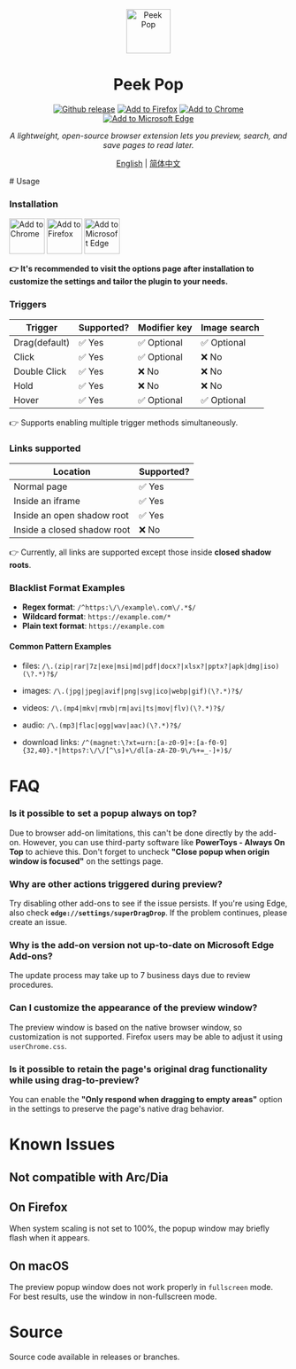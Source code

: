 
<div align="center"><img src="https://github.com/user-attachments/assets/bb1c45bc-3ef9-49cc-a3ab-5a7348daaabc" alt="Peek Pop"  style="height: 80px; width: 80px;">
</div>
<h1 align="center">Peek Pop</h1>

<div align="center">
<a href="https://github.com/u-Sir/peek-pop/releases/latest"><img src="https://img.shields.io/github/v/release/u-Sir/peek-pop?label=Github&logo=github&display_name=release&link=https%3A%2F%2Fgithub.com%2Fu-Sir%2Fpeek-pop%2Freleases&link=https%3A%2F%2Fgithub.com%2Fu-Sir%2Fpeek-pop%2Freleases" alt="Github release" /></a> <a href="https://addons.mozilla.org/firefox/addon/peek_pop"><img src="https://img.shields.io/amo/v/peek_pop.svg?label=Firefox&logo=firefoxbrowser" alt="Add to Firefox"/></a> <a href="https://chrome.google.com/webstore/detail/fjllepdpgikphekgbinhpdkalliiejdh"><img src="https://img.shields.io/chrome-web-store/v/fjllepdpgikphekgbinhpdkalliiejdh.svg?label=Chrome&logo=googlechrome" alt="Add to Chrome" /></a> <a href="https://microsoftedge.microsoft.com/addons/detail/ecpgdeolbpelhdjcplojlpdmfppjljop"><img src="https://img.shields.io/badge/dynamic/json?label=Edge&prefix=v&query=%24.version&url=https%3A%2F%2Fmicrosoftedge.microsoft.com%2Faddons%2Fgetproductdetailsbycrxid%2Fecpgdeolbpelhdjcplojlpdmfppjljop" alt="Add to Microsoft Edge" /></a> 
</div>

<p align="center"><i>
A lightweight, open-source browser extension lets you preview, search, and save pages to read later.
</i></p>

<p align="center">
<a href="https://github.com/u-Sir/peek-pop">English</a> |
<a href="https://github.com/u-Sir/peek-pop/blob/main/docs/README-chs.md">简体中文</a> 
</p>
# Usage

### Installation

<div align="left">
<a href="https://chrome.google.com/webstore/detail/fjllepdpgikphekgbinhpdkalliiejdh"><img src="https://user-images.githubusercontent.com/72879799/229783871-ec49dba0-5c17-411b-892a-6ba0abee3fe7.svg" alt="Add to Chrome" height="64px"/></a> <a href="https://addons.mozilla.org/firefox/addon/peek_pop"><img src="https://user-images.githubusercontent.com/72879799/229780855-df16725a-f232-478d-99c2-052344601626.svg" alt="Add to Firefox" height="64px"/></a> <a href="https://microsoftedge.microsoft.com/addons/detail/ecpgdeolbpelhdjcplojlpdmfppjljop"><img src="https://user-images.githubusercontent.com/72879799/229780863-e60a44cd-a768-47d8-9755-c46075c3751b.svg" alt="Add to Microsoft Edge" height="64px"/></a>
</div>

**👉 It's recommended to visit the options page after installation to customize the settings and tailor the plugin to your needs.**

### Triggers

| Trigger                | Supported? | Modifier key  | Image search  |
|--------------------------|------------|--------------------------|------------|
| Drag(default)             | ✅ Yes | ✅ Optional | ✅ Optional |
| Click        | ✅ Yes | ✅ Optional | ❌ No |
| Double Click        | ✅ Yes     | ❌ No   | ❌ No   |
| Hold        | ✅ Yes     | ❌ No   | ❌ No   |
| Hover | ✅ Yes | ✅ Optional | ✅ Optional |

👉 Supports enabling multiple trigger methods simultaneously.


### Links supported

| Location                | Supported? |
|--------------------------|------------|
| Normal page             | ✅ Yes     |
| Inside an iframe        | ✅ Yes     |
| Inside an open shadow root | ✅ Yes  |
| Inside a closed shadow root | ❌ No   |

👉 Currently, all links are supported except those inside **closed shadow roots**.

### Blacklist Format Examples

- **Regex format**: `/^https:\/\/example\.com\/.*$/`
- **Wildcard format**: `https://example.com/*`
- **Plain text format**: `https://example.com`

#### Common Pattern Examples
- files: 
`/\.(zip|rar|7z|exe|msi|md|pdf|docx?|xlsx?|pptx?|apk|dmg|iso)(\?.*)?$/`


- images: 
`/\.(jpg|jpeg|avif|png|svg|ico|webp|gif)(\?.*)?$/`


- videos: 
`/\.(mp4|mkv|rmvb|rm|avi|ts|mov|flv)(\?.*)?$/`

- audio: 
`/\.(mp3|flac|ogg|wav|aac)(\?.*)?$/`

- download links: 
`/^(magnet:\?xt=urn:[a-z0-9]+:[a-f0-9]{32,40}.*|https?:\/\/[^\s]+\/dl[a-zA-Z0-9\/%+=_-]+)$/`

# FAQ

### Is it possible to set a popup always on top?  
Due to browser add-on limitations, this can't be done directly by the add-on. However, you can use third-party software like **PowerToys - Always On Top** to achieve this. Don't forget to uncheck **"Close popup when origin window is focused"** on the settings page.

### Why are other actions triggered during preview?  
Try disabling other add-ons to see if the issue persists. If you're using Edge, also check **`edge://settings/superDragDrop`**. If the problem continues, please create an issue.

### Why is the add-on version not up-to-date on Microsoft Edge Add-ons?
The update process may take up to 7 business days due to review procedures.

### Can I customize the appearance of the preview window?  
The preview window is based on the native browser window, so customization is not supported. Firefox users may be able to adjust it using `userChrome.css`.

### Is it possible to retain the page's original drag functionality while using drag-to-preview?  
You can enable the **"Only respond when dragging to empty areas"** option in the settings to preserve the page's native drag behavior.


# Known Issues

## Not compatible with Arc/Dia

## On Firefox
When system scaling is not set to 100%, the popup window may briefly flash when it appears.

## On macOS
The preview popup window does not work properly in `fullscreen` mode.  
For best results, use the window in non-fullscreen mode.

# Source
Source code available in releases or branches.
